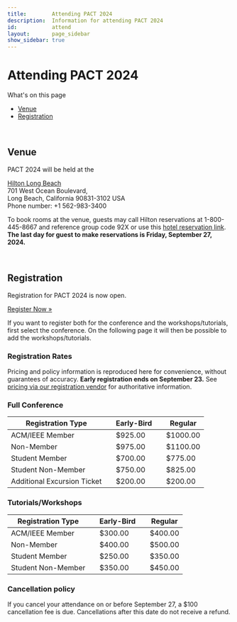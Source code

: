 ```yaml
---
title:        Attending PACT 2024
description:  Information for attending PACT 2024
id:           attend
layout:       page_sidebar
show_sidebar: true
---
```


# Attending PACT 2024

What's on this page

* [Venue](#venue)
* [Registration](#registration)


<br>

## Venue

PACT 2024 will be held at the <br>

[Hilton Long Beach](https://www.hilton.com/en/hotels/lgblhhf-hilton-long-beach/) <br>
701 West Ocean Boulevard, <br> 
Long Beach, California 90831-3102 USA <br>
Phone number: +1 562-983-3400 <br>

To book rooms at the venue, guests may call Hilton reservations at 1-800-445-8667 and reference group code 92X or use this [hotel reservation link](https://www.hilton.com/en/book/reservation/rooms/?ctyhocn=LGBLHHF&arrivalDate=2024-10-12&departureDate=2024-10-17&groupCode=92X&room1NumAdults=1&cid=OM%2CWW%2CHILTONLINK%2CEN%2CDirectLink).
<br>
**The last day for guest to make reservations is Friday, September 27, 2024.**

<br>

## Registration

Registration for PACT 2024 is now open.

<a href="https://cvent.me/rgMYQZ" class="btn btn-primary btn-lg px-4 me-md-2">Register Now »</a>

If you want to register both for the conference and the workshops/tutorials, first select
the conference. On the following page it will then be possible to add the workshops/tutorials.


### Registration Rates

Pricing and policy information is reproduced here for convenience, without guarantees of accuracy.
**Early registration ends on September 23.**
See [pricing via our registration vendor](https://web.cvent.com/event/b3dea94b-ee6e-4dbb-bc45-7e44c39553ca/websitePage:f5f1940b-980e-4398-96f6-3b681ef5e4a3) for authoritative information.


### Full Conference

| Registration Type           | | Early-Bird | | Regular  |
|-----------------------------|-|------------|-|----------|
| ACM/IEEE Member             | | $925.00    | | $1000.00 |
| Non-Member     	            | | $975.00    | | $1100.00 |
| Student Member              | | $700.00    | | $775.00  |
| Student Non-Member          | | $750.00    | | $825.00  |
| Additional Excursion Ticket | | $200.00    | | $200.00  |

<!-- <br> -->

### Tutorials/Workshops

| Registration Type   | | Early-Bird | | Regular |
| --------------------|-|------------|-|---------|
| ACM/IEEE Member     | | $300.00    | | $400.00 |
| Non-Member          | | $400.00    | | $500.00 |
| Student Member      | | $250.00    | | $350.00 |
| Student Non-Member  | | $350.00    | | $450.00 |

<!-- <br> -->

### Cancellation policy

If you cancel your attendance on or before September 27, a $100 cancellation fee is due.
Cancellations after this date do not receive a refund.
